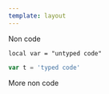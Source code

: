 ```yaml
---
template: layout
---
```

Non code

```
local var = "untyped code"
```

```js
var t = 'typed code'
```


More non code